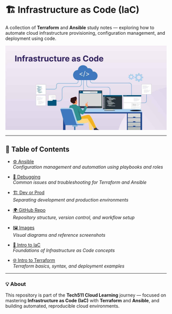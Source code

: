 # 🏗️ Infrastructure as Code (IaC)

A collection of **Terraform** and **Ansible** study notes — exploring how to automate cloud infrastructure provisioning, configuration management, and deployment using code.

![Infrastructure as Code cartoon](./images/infrastructure-as-code.jpg)

---

## 📑 Table of Contents

- [⚙️ Ansible](./ansible/README.md)  
  *Configuration management and automation using playbooks and roles*

- [🧰 Debugging](./debugging/)  
  *Common issues and troubleshooting for Terraform and Ansible*

- [🏗️ Dev or Prod](./dev-or-prod/)  
  *Separating development and production environments*

- [🌍 GitHub Repo](./github-repo/)  
  *Repository structure, version control, and workflow setup*

- [🖼️ Images](./images/)  
  *Visual diagrams and reference screenshots*

- [📘 Intro to IaC](./intro-to-iac/README.md)  
  *Foundations of Infrastructure as Code concepts*

- [🌐 Intro to Terraform](./intro-to-terraform/README.md)  
  *Terraform basics, syntax, and deployment examples*

---

### 💡 About

This repository is part of the **Tech511 Cloud Learning** journey — focused on mastering **Infrastructure as Code (IaC)** with **Terraform** and **Ansible**, and building automated, reproducible cloud environments.
